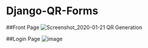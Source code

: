 # Django-QR-Forms

##Front Page
![Screenshot_2020-01-21 QR Generation](https://user-images.githubusercontent.com/25637616/72795507-a5eb3100-3bf2-11ea-867e-19fa2317839b.png)

##Login Page
![image](https://user-images.githubusercontent.com/25637616/72795618-d03cee80-3bf2-11ea-8891-965da2a3b1b1.png)
